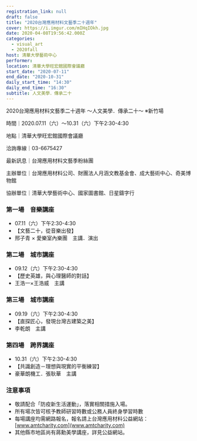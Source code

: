 ```yaml
---
registration_link: null
draft: false
title: "2020台灣應用材料文藝季二十週年"
cover: https://i.imgur.com/mIHqIOkh.jpg
date: 2020-04-08T19:56:42.000Z
categories:
  - visual_art
  - 2020fall
host: 清華大學藝術中心
performer: 
location: 清華大學旺宏館國際會議廳
start_date: "2020-07-11"
end_date: "2020-10-31"
daily_start_time: "14:30"
daily_end_time: "16:30"
subtitle: 人文美學．傳承二十
---
```


2020台灣應用材料文藝季二十週年
～人文美學．傳承二十～
※新竹場

時間｜2020.07.11（六）～10.31（六）下午2:30-4:30

地點｜清華大學旺宏館國際會議廳

洽詢專線｜03-6675427

最新訊息｜台灣應用材料文藝季粉絲團

主辦單位｜台灣應用材料公司、財團法人月涵文教基金會、成大藝術中心、奇美博物館

協辦單位｜清華大學藝術中心、國家圖書館、日星鑄字行

### 第一場　音樂講座

* 07.11（六）下午2:30-4:30
* 【文藝二十，從音樂出發】
* 邢子青 × 愛樂室內樂團　主講．演出

### 第二場　城市講座
* 09.12（六）下午2:30-4:30
* 【歷史英雄，與心理醫師的對話】
* 王浩一×王浩威　主講

### 第三場　城市講座
* 09.19（六）下午2:30-4:30
* 【直探匠心，發現台灣古建築之美】
* 李乾朗　主講

### 第四場　跨界講座
* 10.31（六）下午2:30-4:30
* 【共識創造－理想與現實的平衡練習】
* 豪華朗機工．張耿華　主講

### 注意事項

* 敬請配合「防疫新生活運動」，落實相關措施入場。
* 所有場次皆可核予教師研習時數或公務人員終身學習時數
* 每場講座均需網路報名，報名請上台灣應用材料公益網站：[www.amtcharity.com](www.amtcharity.com)
* 其他縣市地區尚有蔣勳美學講座，詳見公益網站。